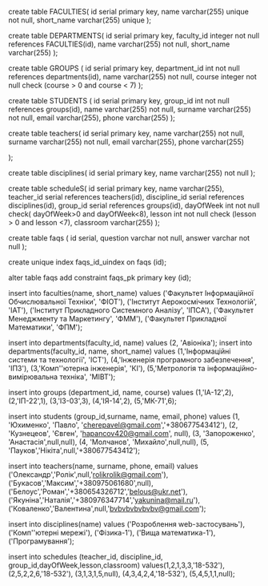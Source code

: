 create table FACULTIES(
id serial primary key,
name varchar(255) unique not null,
short_name varchar(255) unique
);


create table DEPARTMENTS(
id serial primary key,
faculty_id integer not null references FACULTIES(id),
name varchar(255) not null,
short_name varchar(255)
);

create table GROUPS (
id serial primary key,
department_id int not null references departments(id),
name varchar(255) not null,
course integer not null check (course > 0 and course < 7)
);

create table STUDENTS (
id serial primary key,
group_id int not null references groups(id),
name varchar(255) not null,
surname varchar(255) not null,
email varchar(255),
phone varchar(255)
);

create table teachers(
id serial primary key,
name varchar(255) not null,
surname varchar(255) not null,
email varchar(255),
phone varchar(255)
  
);

create table disciplines(
id serial primary key,
name varchar(255) not null
);

create table scheduleS(
id serial primary key,
name varchar(255),
teacher_id serial references teachers(id),
discipline_id serial references disciplines(id),
group_id serial references groups(id),
dayOfWeek int not null check( dayOfWeek>0 and dayOfWeek<8),
lesson int not null check (lesson > 0 and lesson <7),
classroom varchar(255)
);

create table faqs
(
id serial,
question varchar not null,
answer varchar not null
);

create unique index faqs_id_uindex
on faqs (id);

alter table faqs
add constraint faqs_pk
primary key (id);


insert into faculties(name, short_name) values
('Факультет Інформаційної Обчислювальної Техніки', 'ФІОТ'),
('Інститут Аерокосмічних Технологій', 'ІАТ'),
('Інститут Прикладного Системного Аналізу', 'ІПСА'),
('Факультет Менеджменту та Маркетингу', 'ФММ'),
('Факультет Прикладної Математики', 'ФПМ');

insert into departments(faculty_id, name) values
(2, 'Авіоніка');
insert into departments(faculty_id, name, short_name) values
(1,'Інформаційні системи та технології', 'ІСТ'),
(4,'Інженерія програмного забезпечення', 'ІПЗ'),
(3,'Комп''ютерна інженерія', 'КІ'),
(5,'Метрологія та інформаційно-вимірювальна техніка', 'МІВТ');

insert into groups (department_id, name, course)
values
(1,'ІА-12',2),
(2,'ІП-22',1),
(3,'ІЗ-03',3),
(4,'ІЯ-14',2),
(5,'МК-71',6);

insert into students (group_id,surname, name, email, phone)
values
(1, 'Юхименко', 'Павло', 'cherepavel@gmail.com','+380677543412'),
(2, 'Кузнeцеов', 'Євген', 'hapancov420@gmail.com', null),
(3, 'Запороженко', 'Анастасія',null,null),
(4, 'Молчанов', 'Михайло',null,null),
(5, 'Пауков','Нікіта',null,'+380677543412');

insert into teachers(name, surname, phone, email)
values
('Олександр','Ролік',null,'rolikrolik@gmail.com'),
('Букасов','Максим','+380975061680',null),
('Белоус','Роман','+380654326712','belous@ukr.net'),
('Якуніна','Наталія','+380976347714','yakunina@mail.ru'),
('Коваленко','Валентина',null,'bvbvbvbvbvbv@gmail.com');

insert into disciplines(name)
values
('Розроблення web-застосувань'),
('Комп''ютерні мережі'),
('Фізика-1'),
('Вища математика-1'),
('Програмування');

insert into schedules
(teacher_id, discipline_id, group_id,dayOfWeek,lesson,classroom)
values(1,2,1,3,3,'18-532'),
(2,5,2,2,6,'18-532'),
(3,1,3,1,5,null),
(4,3,4,2,4,'18-532'),
(5,4,5,1,1,null);
